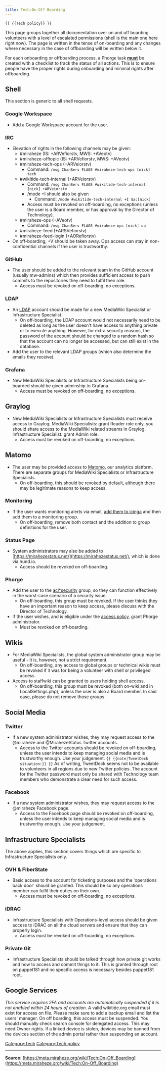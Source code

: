 ```yaml
---
title: Tech:On-Off Boarding
---
```


`{{ {{Tech policy}} }}`

This page groups together all documentation over on and off boarding volunteers with a level of escalated permissions (shell is the main one here right now). The page is written in the tense of on-boarding and any changes where necessary in the case of offboarding will be written below it.

For each onboarding or offboarding process, a Phorge task **[must](https://meta.miraheze.org/wiki/rfc:2119)** be created with a checklist to track the status of all actions. This is to ensure people have the proper rights during onboarding and minimal rights after offboarding.

## Shell 

This section is generic to all shell requests.

### Google Workspace 

* Add a Google Workspace account for the user.

### IRC 

* Elevation of rights in the following channels may be given:
   * #miraheze (IS: +ARVefiorstv, MWS: +AVeotv)
   * #miraheze-offtopic (IS: +ARVefiorstv, MWS: +AVeotv)
   * #miraheze-tech-ops (+ARVeiorstv)
      * Command: `/msg ChanServ FLAGS #miraheze-tech-ops [nick] tech`
   * #wikitide-tech-internal (+ARVeiorstv)
      * Command: `/msg ChanServ FLAGS #wikitide-tech-internal [nick] +ARVeiorstv`
      * /mode +I should also be given
         * Command: `/mode #wikitide-tech-internal +I $a:[nick]`
      * Access must be revoked on off-boarding, no exceptions (unless the user is a Board member, or has approval by the Director of Technology).
   * #miraheze-ops (+AVeotv)
      * Command: `/msg ChanServ FLAGS #miraheze-ops [nick] op`
   * #miraheze-feed (+ARSVefiorstv)
   * #miraheze-feed-login (+AORefiorstv)
* On off-boarding, +V should be taken away. Ops access can stay in non-confidential channels if the user is trustworthy.

### GitHub 

* The user should be added to the relevant team in the GitHub account (usually mw-admins) which then provides sufficient access to push commits to the repositories they need to fulfil their role.
   * Access must be revoked on off-boarding, no exceptions.

### LDAP 

* An [LDAP](/tech-docs/techldap) account should be made for a new MediaWiki Specialist or Infrastructure Specialist.
   * On off-boarding, the LDAP account would not necessarily need to be deleted as long as the user doesn't have access to anything private or to execute anything. However, for extra security reasons, the password of the account should be changed to a random hash so that the account can no longer be accessed, but can still exist in the database.
* Add the user to the relevant LDAP groups (which also determine the emails they receive).

### Grafana 

* New MediaWiki Specialists or Infrastructure Specialists being on-boarded should be given adminship to Grafana.
   * Access must be revoked on off-boarding, no exceptions.

## Graylog 

* New MediaWiki Specialists or Infrastructure Specialists must receive access to Graylog. MediaWiki Specialists: grant Reader role only, you should share access to the MediaWiki related streams in Graylog. Infrastructure Specialist: grant Admin role.
   * Access must be revoked on off-boarding, no exceptions.

## Matomo 

* The user may be provided access to [Matomo](https://analytics.wikitide.net/index.php?module=UsersManager), our analytics platform. There are separate groups for MediaWiki Specialists or Infrastructure Specialists.
   * On off-boarding, this should be revoked by default, although there may be legitimate reasons to keep access.

### Monitoring 

* If the user wants monitoring alerts via email, [add them to icinga](https://meta.miraheze.org/wiki/github:miraheze/puppet/blob/master/modules/monitoring/files/users.conf) and then add them to a monitoring group.
   * On off-boarding, remove both contact and the addition to group definitions for the user.

### Status Page 

* System administrators may also be added to [https://mirahezestatus.net/](https://mirahezestatus.net/), which is done via hund.io.
   * Access should be revoked on off-boarding.

### Phorge 

* Add the user to the [acl*security](https://meta.miraheze.org/wiki/phorge:project/view/1) group, so they can function effectively in the worst-case scenario of a security issue.
   * On off-boarding, this group must be revoked. If the user thinks they have an important reason to keep access, please discuss with the Director of Technology.
* If the user wishes, and is eligible under the [access policy](https://meta.miraheze.org/wiki/Phorge#Access_Policy), grant Phorge administrator.
   * Must be revoked on off-boarding.

## Wikis 

* For MediaWiki Specialists, the global system administrator group may be useful - it is, however, not a strict requirement.
   * On off-boarding, any access to global groups or technical wikis must be revoked if it was for being a volunteer with shell or privileged access.
* Access to staffwiki can be granted to users holding shell access.
   * On off-boarding, this group must be revoked (both on-wiki and in LocalSettings.php), unless the user is also a Board member. In said case, please do not remove those groups.

## Social Media 

### Twitter 

* If a new system administrator wishes, they may request access to the @miraheze and @MirahezeStatus Twitter accounts.
   * Access to the Twitter accounts should be revoked on off-boarding, unless the user intends to keep managing social media and is trustworthy enough. Use your judgement. `{{ {{note|TweetDeck situation:}} }}` As of writing, TweetDeck seems not to be available to volunteers in all regions due to new Twitter policies. The account for the Twitter password must only be shared with Technology team members who demonstrate a clear need for such access.

### Facebook 

* If a new system administrator wishes, they may request access to the @miraheze Facebook page.
   * Access to the Facebook page should be revoked on off-boarding, unless the user intends to keep managing social media and is trustworthy enough. Use your judgement.

## Infrastructure Specialists 

The above applies, this section covers things which are specific to Infrastructure Specialists only.

### OVH & FiberState 

* Basic access to the account for ticketing purposes and the 'operations back door' should be granted. This should be so any operations member can fulfil their duties on their own.
   * Access must be revoked on off-boarding, no exceptions.

### iDRAC 

* Infrastructure Specialists with Operations-level access should be given access to iDRAC on all the cloud servers and ensure that they can properly login.
   * Access must be revoked on off-boarding, no exceptions.

### Private Git 

* Infrastructure Specialists should be talked through how private git works and how to access and commit things to it. This is granted through root on puppet181 and no specific access is necessary besides puppet181 root.

## Google Services 

*This service requires 2FA and accounts are automatically suspended if it is not enabled within 24 hours of creation.* A valid wikitide.org email must exist for access on file. Please make sure to add a backup email and list the users' manager. On off boarding, this access must be suspended. You should manually check search console for delegated access. This may need Owner rights. If a linked device is stolen, devices may be banned from the devices section of the admin portal rather than suspending an account.

[Category:Tech](https://meta.miraheze.org/wiki/Category:Tech)
[Category:Tech policy](https://meta.miraheze.org/wiki/Category:Tech_policy)

----
**Source**: [https://meta.miraheze.org/wiki/Tech:On-Off_Boarding](https://meta.miraheze.org/wiki/Tech:On-Off_Boarding)